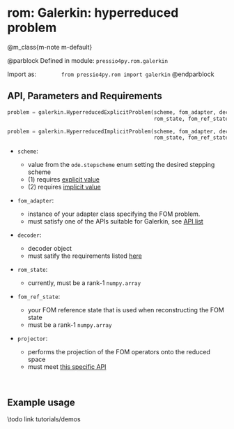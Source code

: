 
# rom: Galerkin: hyperreduced problem

@m_class{m-note m-default}

@parblock
Defined in module: `pressio4py.rom.galerkin`

Import as: &emsp; &emsp; &emsp; `from pressio4py.rom import galerkin`
@endparblock


## API, Parameters and Requirements

```py
problem = galerkin.HyperreducedExplicitProblem(scheme, fom_adapter, decoder, \      (1)
									           rom_state, fom_ref_state, projector)

problem = galerkin.HyperreducedImplicitProblem(scheme, fom_adapter, decoder, \      (2)
										       rom_state, fom_ref_state, projector)

```

- `scheme`:
  - value from the `ode.stepscheme` enum setting the desired stepping scheme
  - (1) requires [explicit value](md_pages_components_ode_steppers_explicit.html)
  - (2) requires [implicit value](md_pages_components_ode_steppers_implicit.html)

- `fom_adapter`:
  - instance of your adapter class specifying the FOM problem. <br/>
  - must satisfy one of the APIs suitable for Galerkin, see [API list](./md_pages_components_rom_fom_apis.html)

- `decoder`:
  - decoder object
  - must satify the requirements listed [here](md_pages_components_rom_decoder.html)

- `rom_state`:
  - currently, must be a rank-1 `numpy.array`

- `fom_ref_state`:
  - your FOM reference state that is used when reconstructing the FOM state
  - must be a rank-1 `numpy.array`

- `projector`:
  - performs the projection of the FOM operators onto the reduced space
  - must meet [this specific API](md_pages_components_rom_galerkin_projector.html)


<br/>

## Example usage

\todo link tutorials/demos
